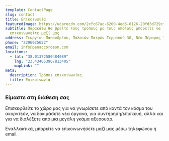 ```yaml
---
template: ContactPage
slug: contact
title: Επικοινωνία
featuredImage: https://ucarecdn.com/2cfc67ac-6200-4ed5-8126-20fd3d729cf7/
subtitle: Παρακάτω θα βρείτε τους τρόπους με τους οποίους μπορείτε να
  επικοινωνείτε μαζί μας
address: Γεωργίου Παπανδρέου, Παλαιών Πατρών Γερμανού 30, Νέα Πέραμος 190 06
phone: "2296025652"
email: info@panaccordeon.com
locations:
  - lat: "38.01372580484089"
    lng: "23.434053967813405"
    mapLink: ""
meta:
  description: Τρόποι επικοινωνίας.
  title: Επικοινωνία
---
```

### Είμαστε στη διάθεση σας

Επισκεφθείτε το χώρο μας για να γνωρίσετε από κοντά τον κόσμο του ακορντεόν, να δοκιμάσετε νέα όργανα, για συντήρηση/επισκευή, αλλά και για να διαλέξετε από μια μεγάλη γκάμα αξεσουάρ. 

Εναλλακτικά, μπορείτε να επικοινωνήσετε μαζί μας μέσω τηλεφώνου ή email.
